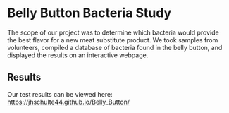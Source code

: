 # Belly Button Bacteria Study
The scope of our project was to determine which bacteria would provide the best flavor for a new meat substitute product. We took samples from volunteers, compiled a database of bacteria found in the belly button, and displayed the results on an interactive webpage.

## Results
Our test results can be viewed here: https://jhschulte44.github.io/Belly_Button/
